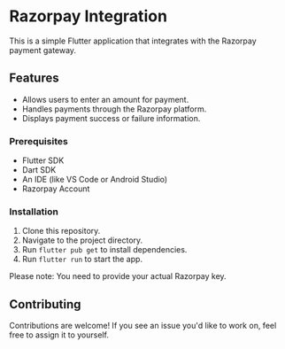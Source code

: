 # Razorpay Integration

This is a simple Flutter application that integrates with the Razorpay payment gateway.

## Features

- Allows users to enter an amount for payment.
- Handles payments through the Razorpay platform.
- Displays payment success or failure information.

### Prerequisites

- Flutter SDK
- Dart SDK
- An IDE (like VS Code or Android Studio)
- Razorpay Account

### Installation

1. Clone this repository.
2. Navigate to the project directory.
3. Run `flutter pub get` to install dependencies.
4. Run `flutter run` to start the app.

Please note: You need to provide your actual Razorpay key. 

## Contributing

Contributions are welcome! If you see an issue you'd like to work on, feel free to assign it to yourself.
